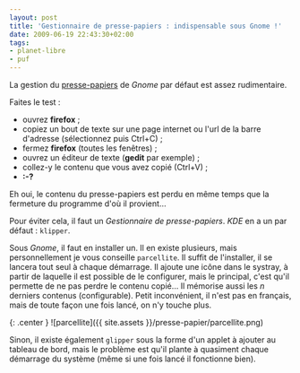 ```yaml
---
layout: post
title: 'Gestionnaire de presse-papiers : indispensable sous Gnome !'
date: 2009-06-19 22:43:30+02:00
tags:
- planet-libre
- puf
---
```


La gestion du [presse-papiers][] de _Gnome_ par défaut est assez rudimentaire.

[presse-papiers]: https://fr.wikipedia.org/wiki/Presse-papier_%28informatique%29

Faites le test :

  * ouvrez **firefox** ;
  * copiez un bout de texte sur une page internet ou l'url de la barre d'adresse
    (sélectionnez puis Ctrl+C) ;
  * fermez **firefox** (toutes les fenêtres) ;
  * ouvrez un éditeur de texte (**gedit** par exemple) ;
  * collez-y le contenu que vous avez copié (Ctrl+V) ;
  * **:-?**

Eh oui, le contenu du presse-papiers est perdu en même temps que la fermeture du
programme d'où il provient…

Pour éviter cela, il faut un _Gestionnaire de presse-papiers_. _KDE_ en a un par
défaut : `klipper`.

Sous _Gnome_, il faut en installer un. Il en existe plusieurs, mais
personnellement je vous conseille `parcellite`. Il suffit de l'installer, il se
lancera tout seul à chaque démarrage. Il ajoute une icône dans le systray, à
partir de laquelle il est possible de le configurer, mais le principal, c'est
qu'il permette de ne pas perdre le contenu copié… Il mémorise aussi les _n_
derniers contenus (configurable). Petit inconvénient, il n'est pas en français,
mais de toute façon une fois lancé, on n'y touche plus.

{: .center }
![parcellite]({{ site.assets }}/presse-papier/parcellite.png)

Sinon, il existe également `glipper` sous la forme d'un applet à ajouter au
tableau de bord, mais le problème est qu'il plante à quasiment chaque démarrage
du système (même si une fois lancé il fonctionne bien).

